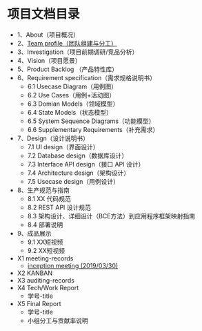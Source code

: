 # 项目文档目录
  

* 1、About（项目概况）
* 2、[Team profile（团队组建与分工）](02-team-profile)
* 3、Investigation（项目前期调研/竞品分析）
* 4、Vision（项目愿景）
* 5、Product Backlog （产品特性库）
* 6、Requirement specification（需求规格说明书）
  * 6.1 Usecase Diagram（用例图）
  * 6.2 Use Cases（用例+活动图）
  * 6.3 Domian Models（领域模型）
  * 6.4 State Models（状态模型）
  * 6.5 System Sequence Diagrams（功能模型）
  * 6.6 Supplementary Requirements（补充需求）
* 7、Design（设计说明书）
  * 7.1 UI design（界面设计）
  * 7.2 Database design（数据库设计）
  * 7.3 Interface API design（接口 API 设计）
  * 7.4 Architecture design（架构设计）
  * 7.5 Usecase design（用例设计）
* 8、生产规范与指南
  * 8.1 XX 代码规范
  * 8.2 REST API 设计规范
  * 8.3 架构设计、详细设计（BCE方法）到应用程序框架映射指南
  * 8.4 部署说明
* 9、成品展示
  * 9.1 XX短视频
  * 9.2 XX短视频
* X1 meeting-records
  * [inception meeting (2019/03/30)](X1-inception-meeting)
* X2 KANBAN
* X3 auditing-records
* X4 Tech/Work Report
  * 学号-title
* X5 Final Report
  * 学号-title
  * 小组分工与贡献率说明
